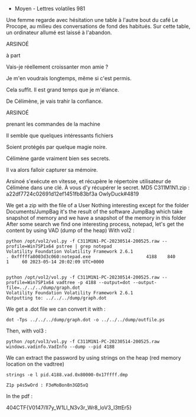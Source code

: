  - Moyen -
Lettres volatiles
981

Une femme regarde avec hésitation une table à l'autre bout du café Le Procope, au milieu des conversations de fond des habitués. Sur cette table, un ordinateur allumé est laissé à l'abandon.

 

ARSINOÉ

à part

Vais-je réellement croissanter mon amie ?

Je m'en voudrais longtemps, même si c'est permis.

Cela suffit. Il est grand temps que je m'élance.

De Célimène, je vais trahir la confiance.

ARSINOÉ

prenant les commandes de la machine

Il semble que quelques intéressants fichiers

Soient protégés par quelque magie noire.

Célimène garde vraiment bien ses secrets.

Il va alors falloir capturer sa mémoire.

 

 

Arsinoé s'exécute en vitesse, et récupère le répertoire utilisateur de Célimène dans une clé. À vous d'y récupérer le secret.
MD5 C311M1N1.zip : a22df7724c02691d12ef1451fb83bf3a
OwlyDuck#4819


We get a zip with the file of a User
Nothing interesting except for the folder Documents/JumpBag it's the result of the software JumpBag which take snapshot of memory and we have a snapshot of the memory in this folder
After some search we find one interesting process, notepad, let's get the content by using VAD (dump of the heap)
With vol2 : 
```
python /opt/vol2/vol.py -f C311M1N1-PC-20230514-200525.raw --profile=Win7SP1x64 pstree | grep notepad
Volatility Foundation Volatility Framework 2.6.1
. 0xfffffa8003d3c060:notepad.exe                     4188    840      1     60 2023-05-14 20:02:09 UTC+0000
                                                                    
                                                                    
python /opt/vol2/vol.py -f C311M1N1-PC-20230514-200525.raw --profile=Win7SP1x64 vadtree -p 4188 --output=dot --output-file=../../../dump/graph.dot 
Volatility Foundation Volatility Framework 2.6.1
Outputting to: ../../../dump/graph.dot

```
We get a .dot file we can convert it with :
```
dot -Tps ../../../dump/graph.dot -o ../../../dump/outfile.ps
```

Then, with vol3 :
```
python /opt/vol3/vol.py -f C311M1N1-PC-20230514-200525.raw windows.vadinfo.VadInfo --dump --pid 4188
```

We can extract the password by using strings on the heap (red memory location on the vadtree)
```
strings -e l pid.4188.vad.0x80000-0x17ffff.dmp

Z1p p4s5wOrd : F3eMoBon8n3GD5xQ
```
In the pdf :

404CTF{V0147i1I7y_W1Ll_N3v3r_Wr8_loV3_l3ttEr5}

